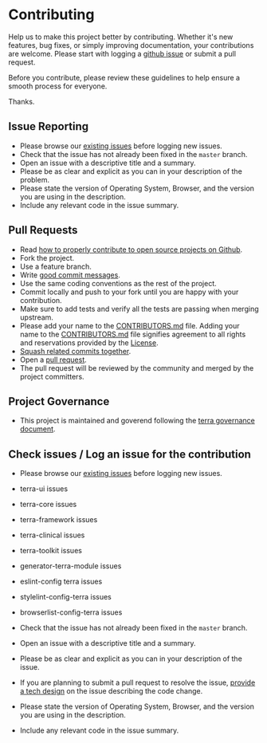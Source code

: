 # Contributing

Help us to make this project better by contributing. Whether it's new features, bug fixes, or simply improving documentation, your contributions are welcome. Please start with logging a [github issue][1] or submit a pull request.

Before you contribute, please review these guidelines to help ensure a smooth process for everyone.

Thanks.

## Issue Reporting

* Please browse our [existing issues][1] before logging new issues.
* Check that the issue has not already been fixed in the `master` branch.
* Open an issue with a descriptive title and a summary.
* Please be as clear and explicit as you can in your description of the problem.
* Please state the version of Operating System, Browser, and the version you are using in the description.
* Include any relevant code in the issue summary.

## Pull Requests

* Read [how to properly contribute to open source projects on Github][2].
* Fork the project.
* Use a feature branch.
* Write [good commit messages][3].
* Use the same coding conventions as the rest of the project.
* Commit locally and push to your fork until you are happy with your contribution.
* Make sure to add tests and verify all the tests are passing when merging upstream.
* Please add your name to the [CONTRIBUTORS.md][7] file. Adding your name to the [CONTRIBUTORS.md][7] file signifies agreement to all rights and reservations provided by the [License][4].
* [Squash related commits together][5].
* Open a [pull request][6].
* The pull request will be reviewed by the community and merged by the project committers.

## Project Governance
* This project is maintained and goverend following the [terra governance document](https://github.com/cerner/terra-ui/blob/master/GOVERNANCE.md).

[1]: https://github.com/cerner/terra-ui/issues
[2]: http://gun.io/blog/how-to-github-fork-branch-and-pull-request
[3]: http://tbaggery.com/2008/04/19/a-note-about-git-commit-messages.html
[4]: ./LICENSE
[5]: http://gitready.com/advanced/2009/02/10/squashing-commits-with-rebase.html
[6]: https://help.github.com/articles/using-pull-requests
[7]: ./CONTRIBUTORS.md


## Check issues / Log an issue for the contribution
* Please browse our [existing issues][1] before logging new issues.

 * terra-ui issues
 * terra-core issues
 * terra-framework issues
 * terra-clinical issues
 * terra-toolkit issues
 * generator-terra-module issues
 * eslint-config terra issues
 * stylelint-config-terra issues
 * browserlist-config-terra issues

* Check that the issue has not already been fixed in the `master` branch.
* Open an issue with a descriptive title and a summary.
* Please be as clear and explicit as you can in your description of the issue.
* If you are planning to submit a pull request to resolve the issue, [provide a tech design](https://github.com/cerner/terra-ui/wiki/Tech--Design-Template) on the issue describing the code change.
* Please state the version of Operating System, Browser, and the version you are using in the description.
* Include any relevant code in the issue summary.
